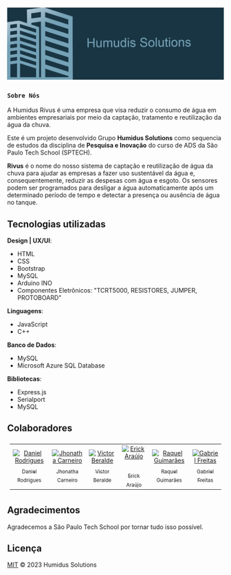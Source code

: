 <!-- # [Rivus](https://github.com/Humidus-Solutions/)-->
![Rivus](https://github.com/Humidus-Solutions/RIVUS-Website/blob/main/static/assets/img/content/humidus-banner.jpg)
### `Sobre Nós`

A Humidus Rivus é uma empresa que visa reduzir o consumo de água em ambientes empresariais por meio da captação, tratamento e reutilização da água da chuva.

Este é um projeto desenvolvido Grupo <b>Humidus Solutions</b> como sequencia de estudos da disciplina de <b>Pesquisa e Inovação</b> do curso de ADS da São Paulo Tech School (SPTECH).

**Rivus** é o nome do nosso sistema de captação e reutilização de água da chuva para ajudar as empresas a fazer uso sustentável da água e, consequentemente, reduzir as despesas com água e esgoto. Os sensores podem ser programados para desligar a água automaticamente após um determinado período de tempo e detectar a presença ou ausência de água no tanque.

## Tecnologias utilizadas
**Design | UX/UI**:
 * HTML
 * CSS
 * Bootstrap
 * MySQL
 * Arduino INO
 * Componentes Eletrônicos: "TCRT5000, RESISTORES, JUMPER, PROTOBOARD"
 
**Linguagens**:
 * JavaScript
 * C++ 
 
 **Banco de Dados**:
 * MySQL
 * Microsoft Azure SQL Database
 
 **Bibliotecas**:
  * Express.js
  * Serialport
  * MySQL

## Colaboradores

<table style="padding:6px"><tr>
    <td align=center width=134px><a href="https://github.com/danielvor"><img src="https://github.com/danielvor.png" alt="Daniel Rodrigues" width=122px><sub><br/>Daniel Rodrigues</sub></a></td>
    <td align=center width=134px><a href="https://github.com/jhonathaGC"><img src="https://github.com/jhonathaGC.png" alt="Jhonatha Carneiro" width=122px><sub><br/>Jhonatha Carneiro</sub></a></td>
    <td align=center width=134px><a href="https://github.com/VictorBeralde"><img src="https://github.com/VictorBeralde.png" alt="Victor Beralde" width=122px><sub><br/>Victor Beralde</sub></a></td>
    <td align=center width=134px><a href="https://github.com/erickNA2"><img src="https://github.com/erickNA2.png" alt="Erick Araújo" width=122px><sub><br/><br/>Erick Araújo</sub></a></td>
    <td align=center width=134px><a href="https://github.com/raquelmiyy"><img src="https://github.com/raquelmiyy.png" alt="Raquel Guimarães" width=122px><sub><br/>Raquel Guimarães</sub></a></td>
    <td align=center width=134px><a href="https://github.com/Gabriel-N-Freitas"><img src="https://github.com/Gabriel-N-Freitas.png" alt="Gabriel Freitas" width=122px><sub><br/>Gabriel Freitas</sub></a></td>
  </tr><tr></tr><tr>
</tr></table>

## Agradecimentos

Agradecemos a São Paulo Tech School por tornar tudo isso possível. 

## Licença

[MIT](LICENSE) © 2023 Humidus Solutions 
